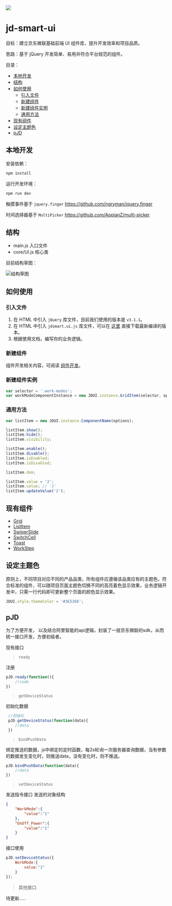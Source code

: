 ![](http://okw4n9e5h.bkt.clouddn.com/logo.jpg)

# jd-smart-ui

目标：建立京东微联基础前端 UI 组件库，提升开发效率和项目品质。

思路：基于 jQuery 开发简单、易用并符合平台规范的组件。

目录：

- [本地开发](#本地开发)
- [结构](#结构)
- [如何使用](#如何使用)
    - [引入文件](#引入文件)
    - [新建组件](#新建组件)
    - [新建组件实例](#新建组件实例)
    - [通用方法](#通用方法)
- [现有组件](#现有组件)
- [设定主题色](#设定主题色)
- [pJD](#pJD)
## 本地开发

安装依赖：

```bash
npm install
```

运行开发环境：

```bash
npm run dev
```

触摸事件基于 `jquery.finger` https://github.com/ngryman/jquery.finger

时间选择器基于   `MultiPicker` https://github.com/AppianZ/multi-picker


## 结构

- main.js       入口文件
- core/UI.js    核心类

目前结构草图：

![结构草图](http://okw4n9e5h.bkt.clouddn.com/082712.jpg)

## 如何使用

### 引入文件

1. 在 HTML 中引入 `jQuery` 库文件，目前我们使用的版本是 `v3.1.1`。
2. 在 HTML 中引入 `jdsmart.ui.js` 库文件，可以在 [这里](./dist/jdsmart.ui.js) 直接下载最新编译的版本。
3. 根据使用文档，编写你的业务逻辑。


### 新建组件

组件开发相关内容，可阅读 [组件开发](./documents/develop_components.md)。

### 新建组件实例

```JavaScript
var selector = '.work-modes';
var workModeComponentInstance = new JDUI.instance.GridItem(selector, options);
```


### 通用方法

```JavaScript
var listItem = new JDUI.instance.ComponentName(options);

listItem.show();
listItem.hide();
listItem.visibility;

listItem.enable();
listItem.disable();
listItem.isEnabled;
listItem.isDisabled;

listItem.dom;

listItem.value = '2';
listItem.value; // '2'
listItem.updateValue('2');

```

## 现有组件

- [Grid](./documents/components/Grid.md)
- [ListItem](./documents/components/ListItem.md)
- [SwiperSlide](./documents/components/SwiperSlide.md)
- [SwitchCell](./documents/components/SwitchCell.md)
- [Toast]()
- [WorkStep]()
## 设定主题色

原则上，不同项目对应不同的产品品类，所有组件应遵循该品类应有的主题色，符合标准的组件，可以随项目页面主题色切换不同的高亮着色显示效果，业务逻辑开发中，只需一行代码即可更新整个页面的颜色显示效果。

```JavaScript
JDUI.style.themeColor = '#3E5266';
```

## pJD
为了方便开发， 以及结合阿里智能的api逻辑，封装了一层京东微联的sdk，从而统一接口开发，方便初级者。

现有接口
 > `ready`
 
注册

```JavaScript
pJD.ready(function(){
    //code      
})
```

 >   `getDeviceStatus`

初始化数据
```JavaScript
 //初始化
 pJD.getDeviceStatus(function(data){
    //data   
 })
```
> `bindPushData`

绑定推送的数据，js中绑定的定时函数，每2s轮询一次服务器查询数据，当有参数的数据发生变化时，则推送data，没有变化时，则不推送。
```JavaScript
pJD.bindPushData(function(data){
    //data
})
```
>  `setDeviceStatus`

发送指令接口
发送的对象结构
```JSON
{
    "WorkMode":{
        "value":"1"
    },
    "OnOff_Power":{
        "value":"1"
    }
}
```
接口使用
```JavaScript
pJD.setDeviceStatus({
    WorkMode:{
        value:"1"
    }
});
```
>  其他接口

待更新.....
